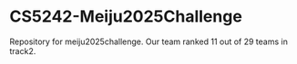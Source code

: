 # CS5242-Meiju2025Challenge
 Repository for meiju2025challenge. Our team ranked 11 out of 29 teams in track2. 
